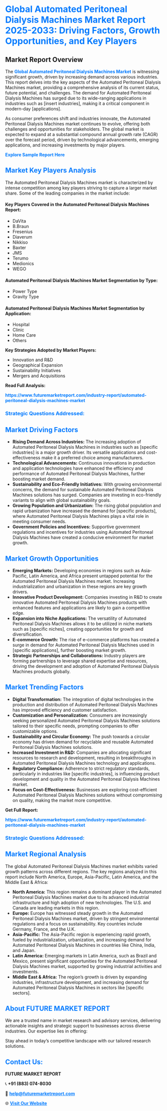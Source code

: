 <h1 style="color: #007BFF;">Global Automated Peritoneal Dialysis Machines Market Report 2025-2033: Driving Factors, Growth Opportunities, and Key Players</h1>

<section id="overview">
<h2>Market Report Overview</h2>
<p>The <a href="https://www.futuremarketreport.com/industry-report/automated-peritoneal-dialysis-machines-market" style="color: #007BFF; text-decoration: none;"><strong>Global Automated Peritoneal Dialysis Machines Market</strong></a> is witnessing significant growth, driven by increasing demand across various industries. This report delves into the key aspects of the Automated Peritoneal Dialysis Machines market, providing a comprehensive analysis of its current status, future potential, and challenges. The demand for Automated Peritoneal Dialysis Machines has surged due to its wide-ranging applications in industries such as [insert industries], making it a critical component in modern-day [applications].</p>
<p>As consumer preferences shift and industries innovate, the Automated Peritoneal Dialysis Machines market continues to evolve, offering both challenges and opportunities for stakeholders. The global market is expected to expand at a substantial compound annual growth rate (CAGR) over the forecast period, driven by technological advancements, emerging applications, and increasing investments by major players.</p>
</section>

<section id="overview">
<p><a href="https://www.futuremarketreport.com/request-sample/reportId=77359" style="color: #007BFF; text-decoration: none;"><strong>Explore Sample Report Here</strong></a></p>
</section>

<section id="key-players">
<h2 style="color: #007BFF;">Market Key Players Analysis</h2>
<p>The Automated Peritoneal Dialysis Machines market is characterized by intense competition among key players striving to capture a larger market share. Some of the leading companies in the market include:</p>
<h4>Key Players Covered in the Automated Peritoneal Dialysis Machines Report:</h4>
<ul><li>DaVita</li><li>B.Braun</li><li>Fresenius</li><li>Diaverum</li><li>Nikkiso</li><li>Baxter</li><li>JMS</li><li>Terumo</li><li>Medionics</li><li>WEGO</li></ul>
<h4>Automated Peritoneal Dialysis Machines Market Segmentation by Type:</h4>
<ul><li>Power Type</li><li>Gravity Type</li></ul>

<h4>Automated Peritoneal Dialysis Machines Market Segmentation by Application:</h4>
<ul><li>Hospital</li><li>Clinic</li><li>Home Care</li><li>Others</li></ul>
<p><strong>Key Strategies Adopted by Market Players:</strong></p>
<ul>
<li>Innovation and R&D</li>
<li>Geographical Expansion</li>
<li>Sustainability Initiatives</li>
<li>Mergers and Acquisitions</li>
</ul>
</section>

<section>
<p><strong>Read Full Analysis: </strong></p><a href="https://www.futuremarketreport.com/industry-report/automated-peritoneal-dialysis-machines-market" style="color: #007BFF; text-decoration: none;"><strong>https://www.futuremarketreport.com/industry-report/automated-peritoneal-dialysis-machines-market</strong></a>
<h3 style="color: #007BFF;">Strategic Questions Addressed:</h3>
</section>

<section id="driving-factors">
<h2 style="color: #007BFF;">Market Driving Factors</h2>
<ul>
<li><strong>Rising Demand Across Industries:</strong> The increasing adoption of Automated Peritoneal Dialysis Machines in industries such as [specific industries] is a major growth driver. Its versatile applications and cost-effectiveness make it a preferred choice among manufacturers.</li>
<li><strong>Technological Advancements:</strong> Continuous innovations in production and application technologies have enhanced the efficiency and performance of Automated Peritoneal Dialysis Machines, further boosting market demand.</li>
<li><strong>Sustainability and Eco-Friendly Initiatives:</strong> With growing environmental concerns, the demand for sustainable Automated Peritoneal Dialysis Machines solutions has surged. Companies are investing in eco-friendly variants to align with global sustainability goals.</li>
<li><strong>Growing Population and Urbanization:</strong> The rising global population and rapid urbanization have increased the demand for [specific products], where Automated Peritoneal Dialysis Machines plays a vital role in meeting consumer needs.</li>
<li><strong>Government Policies and Incentives:</strong> Supportive government regulations and incentives for industries using Automated Peritoneal Dialysis Machines have created a conducive environment for market growth.</li>
</ul>
</section>

<section id="growth-opportunities">
<h2 style="color: #007BFF;">Market Growth Opportunities</h2>
<ul>
<li><strong>Emerging Markets:</strong> Developing economies in regions such as Asia-Pacific, Latin America, and Africa present untapped potential for the Automated Peritoneal Dialysis Machines market. Increasing industrialization and urbanization in these regions are key growth drivers.</li>
<li><strong>Innovative Product Development:</strong> Companies investing in R&D to create innovative Automated Peritoneal Dialysis Machines products with enhanced features and applications are likely to gain a competitive edge.</li>
<li><strong>Expansion into Niche Applications:</strong> The versatility of Automated Peritoneal Dialysis Machines allows it to be utilized in niche markets such as [specific niches], creating opportunities for growth and diversification.</li>
<li><strong>E-commerce Growth:</strong> The rise of e-commerce platforms has created a surge in demand for Automated Peritoneal Dialysis Machines used in [specific applications], further boosting market growth.</li>
<li><strong>Strategic Partnerships and Collaborations:</strong> Industry players are forming partnerships to leverage shared expertise and resources, driving the development and adoption of Automated Peritoneal Dialysis Machines products globally.</li>
</ul>
</section>

<section id="trending-factors">
<h2 style="color: #007BFF;">Market Trending Factors</h2>
<ul>
<li><strong>Digital Transformation:</strong> The integration of digital technologies in the production and distribution of Automated Peritoneal Dialysis Machines has improved efficiency and customer satisfaction.</li>
<li><strong>Customization and Personalization:</strong> Consumers are increasingly seeking personalized Automated Peritoneal Dialysis Machines solutions tailored to their specific needs, prompting companies to offer customizable options.</li>
<li><strong>Sustainability and Circular Economy:</strong> The push towards a circular economy has driven demand for recyclable and reusable Automated Peritoneal Dialysis Machines solutions.</li>
<li><strong>Increased Investment in R&D:</strong> Companies are allocating significant resources to research and development, resulting in breakthroughs in Automated Peritoneal Dialysis Machines technology and applications.</li>
<li><strong>Regulatory Compliance:</strong> Adherence to strict regulatory standards, particularly in industries like [specific industries], is influencing product development and quality in the Automated Peritoneal Dialysis Machines market.</li>
<li><strong>Focus on Cost-Effectiveness:</strong> Businesses are exploring cost-efficient Automated Peritoneal Dialysis Machines solutions without compromising on quality, making the market more competitive.</li>
</ul>
</section>

<section>
<p><strong>Get Full Report: </strong></p><a href="https://www.futuremarketreport.com/industry-report/automated-peritoneal-dialysis-machines-market" style="color: #007BFF; text-decoration: none;"><strong>https://www.futuremarketreport.com/industry-report/automated-peritoneal-dialysis-machines-market</strong></a>
<h3 style="color: #007BFF;">Strategic Questions Addressed:</h3>
</section>


<section id="regional-analysis">
<h2 style="color: #007BFF;">Market Regional Analysis</h2>
<p>The global Automated Peritoneal Dialysis Machines market exhibits varied growth patterns across different regions. The key regions analyzed in this report include North America, Europe, Asia-Pacific, Latin America, and the Middle East & Africa:</p>
<ul>
<li><strong>North America:</strong> This region remains a dominant player in the Automated Peritoneal Dialysis Machines market due to its advanced industrial infrastructure and high adoption of new technologies. The U.S. and Canada are leading markets in this region.</li>
<li><strong>Europe:</strong> Europe has witnessed steady growth in the Automated Peritoneal Dialysis Machines market, driven by stringent environmental regulations and a focus on sustainability. Key countries include Germany, France, and the U.K.</li>
<li><strong>Asia-Pacific:</strong> The Asia-Pacific region is experiencing rapid growth, fueled by industrialization, urbanization, and increasing demand for Automated Peritoneal Dialysis Machines in countries like China, India, and Japan.</li>
<li><strong>Latin America:</strong> Emerging markets in Latin America, such as Brazil and Mexico, present significant opportunities for the Automated Peritoneal Dialysis Machines market, supported by growing industrial activities and investments.</li>
<li><strong>Middle East & Africa:</strong> The region’s growth is driven by expanding industries, infrastructure development, and increasing demand for Automated Peritoneal Dialysis Machines in sectors like [specific sectors].</li>
</ul>
</section>

<footer>
<h2 style="color: #007BFF;">About FUTURE MARKET REPORT</h2>
<p>We are a trusted name in market research and advisory services, delivering actionable insights and strategic support to businesses across diverse industries. Our expertise lies in offering:</p>

<p>Stay ahead in today’s competitive landscape with our tailored research solutions.</p>

<h2 style="color: #007BFF;">Contact Us:</h2>
<p><strong>FUTURE MARKET REPORT</strong></p>
<p>📞 <strong>+91 (883) 074-8030</strong></p>
<p>📧 <strong><a href="mailto:help@futuremarketreport.com" style="color: #007BFF;">help@futuremarketreport.com</a></strong></p>
<p>🌐 <strong><a href="https://www.futuremarketreport.com/" style="color: #007BFF;">Visit Our Website</a></strong></p>
</footer>